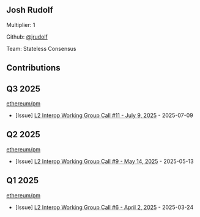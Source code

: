 
## Josh Rudolf
Multiplier: 1

Github: [@jrudolf](https://github.com/jrudolf)

Team: Stateless Consensus

## Contributions

## Q3 2025


[ethereum/pm](https://github.com/ethereum/pm)
* [Issue] [L2 Interop Working Group Call #11 - July 9, 2025](https://github.com/ethereum/pm/issues/1608) - 2025-07-09
## Q2 2025


[ethereum/pm](https://github.com/ethereum/pm)
* [Issue] [L2 Interop Working Group Call #9 - May 14, 2025](https://github.com/ethereum/pm/issues/1541) - 2025-05-13
## Q1 2025

[ethereum/pm](https://github.com/ethereum/pm)
* [Issue] [L2 Interop Working Group Call #6 - April 2, 2025](https://github.com/ethereum/pm/issues/1404) - 2025-03-24
